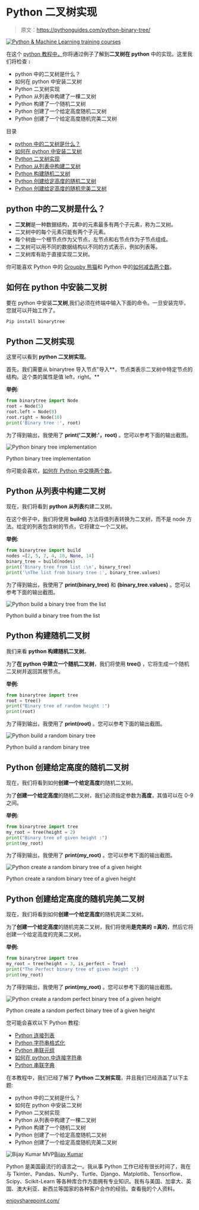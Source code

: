 # Python 二叉树实现

> 原文：<https://pythonguides.com/python-binary-tree/>

[![Python & Machine Learning training courses](img/49ec9c6da89a04c9f45bab643f8c765c.png)](https://sharepointsky.teachable.com/p/python-and-machine-learning-training-course)

在这个 [python 教程中，](https://pythonguides.com/python-hello-world-program/)你将通过例子了解到**二叉树在 python** 中的实现。这里我们将检查 **:**

*   python 中的二叉树是什么？
*   如何在 python 中安装二叉树
*   Python 二叉树实现
*   Python 从列表中构建了一棵二叉树
*   Python 构建了一个随机二叉树
*   Python 创建了一个给定高度随机二叉树
*   Python 创建了一个给定高度随机完美二叉树

目录

[](#)

*   [python 中的二叉树是什么？](#What_is_a_binary_tree_in_python "What is a binary tree in python?")
*   [如何在 python 中安装二叉树](#How_to_install_binary_tree_in_python "How to install binary tree in python")
*   [Python 二叉树实现](#Python_binary_tree_implementation "Python binary tree implementation")
*   [Python 从列表中构建二叉树](#Python_build_a_binary_tree_from_the_list "Python build a binary tree from the list")
*   [Python 构建随机二叉树](#Python_build_a_random_binary_tree "Python build a random binary tree")
*   [Python 创建给定高度的随机二叉树](#Python_create_a_random_binary_tree_of_a_given_height "Python create a random binary tree of a given height")
*   [Python 创建给定高度的随机完美二叉树](#Python_create_a_random_perfect_binary_tree_of_a_given_height "Python create a random perfect binary tree of a given height")

## python 中的二叉树是什么？

*   **二叉树**是一种数据结构，其中的元素最多有两个子元素，称为二叉树。
*   二叉树中的每个元素只能有两个子元素。
*   每个树由一个根节点作为父节点，左节点和右节点作为子节点组成。
*   二叉树可以用不同的数据结构以不同的方式表示，例如列表等。
*   二叉树库有助于直接实现二叉树。

你可能喜欢 Python 中的 [Groupby 熊猫](https://pythonguides.com/groupby-in-python-pandas/)和 Python 中的[如何减去两个数](https://pythonguides.com/subtract-two-numbers-in-python/)。

## 如何在 python 中安装二叉树

要在 python 中安装**二叉树**,我们必须在终端中输入下面的命令。一旦安装完毕，您就可以开始工作了。

```py
Pip install binarytree
```

## Python 二叉树实现

这里可以看到 **python 二叉树实现**。

首先，我们需要从 binarytree 导入节点"导入**，节点类表示二叉树中特定节点的结构。这个类的属性是值 left，right。**

**举例:**

```py
from binarytree import Node 
root = Node(5) 
root.left = Node(8) 
root.right = Node(10)  
print('Binary tree :', root) 
```

为了得到输出，我使用了 **print('二叉树:'，root)** 。您可以参考下面的输出截图。

![Python binary tree implementation](img/dd5cf5e271a6c759f5dac8fdf21843d8.png "Python binary tree implementation 1")

Python binary tree implementation

你可能会喜欢，[如何在 Python 中交换两个数](https://pythonguides.com/swap-two-numbers-in-python/)。

## Python 从列表中构建二叉树

现在，我们将看到 **python 从列表**构建二叉树。

在这个例子中，我们将使用 **build()** 方法将值列表转换为二叉树，而不是 node 方法。给定的列表包含树的节点，它将建立一个二叉树。

**举例:**

```py
from binarytree import build 
nodes =[2, 5, 7, 4, 10, None, 14] 
binary_tree = build(nodes) 
print('Binary tree from list :\n', binary_tree) 
print('\nThe list from binary tree :', binary_tree.values) 
```

为了得到输出，我使用了 **print(binary_tree)** 和 **(binary_tree.values)** 。您可以参考下面的输出截图。

![Python build a binary tree from the list](img/18f5108c91b202a89f108318c9868cec.png "Python build a binary tree from the list")

Python build a binary tree from the list

## Python 构建随机二叉树

我们来看 **python 构建随机二叉树**。

为了**在 python 中建立一个随机二叉树**，我们将使用 **tree()** ，它将生成一个随机二叉树并返回其根节点。

**举例:**

```py
from binarytree import tree 
root = tree() 
print("Binary tree of random height :") 
print(root) 
```

为了得到输出，我使用了 **print(root)** 。您可以参考下面的输出截图。

![Python build a random binary tree](img/a2806e011859b8adf4699e43fb57768c.png "Python build a random binary tree")

Python build a random binary tree

## Python 创建给定高度的随机二叉树

现在，我们将看到如何**创建一个给定高度**的随机二叉树。

为了**创建一个给定高度**的随机二叉树，我们必须指定参数为**高度**，其值可以在 0-9 之间。

**举例:**

```py
from binarytree import tree 
my_root = tree(height = 2) 
print("Binary tree of given height :") 
print(my_root) 
```

为了得到输出，我使用了 **print(my_root)** 。您可以参考下面的输出截图。

![Python create a random binary tree of a given height](img/c25fbc0f36455f97bb84b210c055ad64.png "Python create a random binary tree of a given height")

Python create a random binary tree of a given height

## Python 创建给定高度的随机完美二叉树

现在，我们将看到如何**创建一个给定高度**的随机完美二叉树。

为了**创建一个给定高度**的随机完美二叉树，我们将使用**是完美的** **=真的**，然后它将创建一个给定高度的完美二叉树。

**举例:**

```py
from binarytree import tree 
my_root = tree(height = 3, is_perfect = True) 
print("The Perfect binary tree of given height :") 
print(my_root)
```

为了得到输出，我使用了 **print(my_root)** 。您可以参考下面的输出截图。

![Python create a random perfect binary tree of a given height](img/a39df7adeb031019589338367186b969.png "Python create a random perfect binary tree of a given height")

Python create a random perfect binary tree of a given height

您可能会喜欢以下 Python 教程:

*   [Python 连接列表](https://pythonguides.com/python-concatenate-list/)
*   [Python 字符串格式化](https://pythonguides.com/python-string-formatting/)
*   [Python 串联元组](https://pythonguides.com/python-concatenate-tuples/)
*   [如何在 python 中连接字符串](https://pythonguides.com/concatenate-strings-in-python/)
*   [Python 串联字典](https://pythonguides.com/python-concatenate-dictionary/)

在本教程中，我们已经了解了 **Python 二叉树实现**，并且我们已经涵盖了以下主题:

*   python 中的二叉树是什么？
*   如何在 python 中安装二叉树
*   Python 二叉树实现
*   Python 从列表中构建了一棵二叉树
*   Python 构建了一个随机二叉树
*   Python 创建了一个给定高度随机二叉树
*   Python 创建了一个给定高度随机完美二叉树

![Bijay Kumar MVP](img/9cb1c9117bcc4bbbaba71db8d37d76ef.png "Bijay Kumar MVP")[Bijay Kumar](https://pythonguides.com/author/fewlines4biju/)

Python 是美国最流行的语言之一。我从事 Python 工作已经有很长时间了，我在与 Tkinter、Pandas、NumPy、Turtle、Django、Matplotlib、Tensorflow、Scipy、Scikit-Learn 等各种库合作方面拥有专业知识。我有与美国、加拿大、英国、澳大利亚、新西兰等国家的各种客户合作的经验。查看我的个人资料。

[enjoysharepoint.com/](https://enjoysharepoint.com/)[](https://www.facebook.com/fewlines4biju "Facebook")[](https://www.linkedin.com/in/fewlines4biju/ "Linkedin")[](https://twitter.com/fewlines4biju "Twitter")